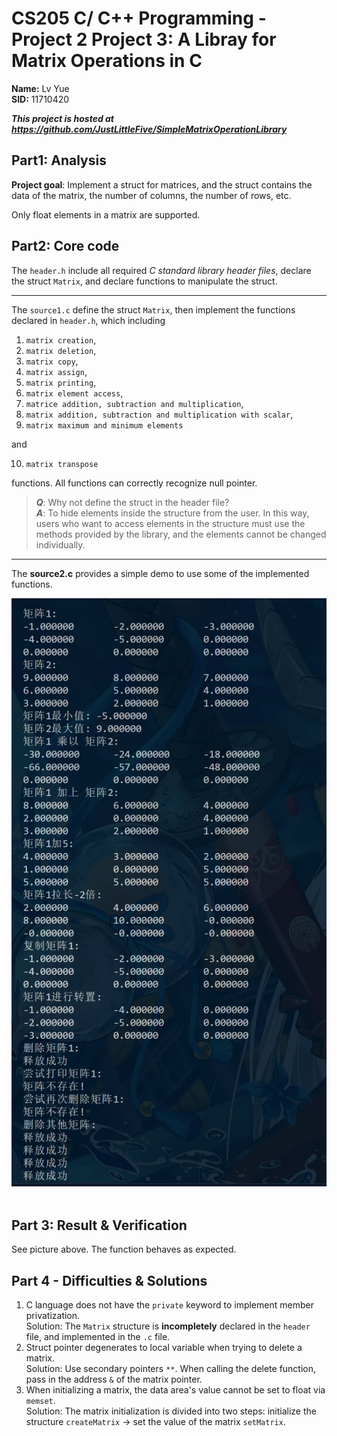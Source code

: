 # CS205 C/ C++ Programming - Project 2 Project 3: A Libray for Matrix Operations in C  
**Name:** Lv Yue  
**SID:** 11710420

***This project is hosted at https://github.com/JustLittleFive/SimpleMatrixOperationLibrary***  
## Part1: Analysis  
**Project goal**: Implement a struct for matrices, and the struct contains the data of the matrix, the number of columns, the number of rows, etc.   
  
Only float elements in a matrix are supported.  

## Part2: Core code
The ```header.h``` include all required *C standard library header files*, declare the struct ```Matrix```, and declare functions to manipulate the struct. 

-----
The ```source1.c``` define the struct ```Matrix```, then
implement the functions declared in ```header.h```, which including  
1. ```matrix creation```,  
2. ```matrix deletion```,  
3. ```matrix copy```,  
4. ```matrix assign```,  
5. ```matrix printing```,  
6. ```matrix element access```,  
7. ```matrice addition, subtraction and multiplication```,  
8. ```matrix addition, subtraction and multiplication with scalar```,  
9. ```matrix maximum and minimum elements```  

and  

10. ```matrix transpose```  

functions. All functions can correctly recognize null pointer.

> ***Q***: Why not define the struct in the header file?  
> ***A***: To hide elements inside the structure from the user.  In this way, users who want to access elements in the structure must use the methods provided by the library, and the elements cannot be changed individually.  

-----
The **source2.c** provides a simple demo to use some of the implemented functions.  

![The output of source2.c](source2output.JPG  "The output of source2.c")  
<br>  

## Part 3: Result & Verification
See picture above. The function behaves as expected. 

## Part 4 - Difficulties & Solutions
1. C language does not have the ```private``` keyword to implement member privatization.  
Solution: The ```Matrix``` structure is **incompletely** declared in the ```header``` file, and implemented in the ```.c``` file.  
2. Struct pointer degenerates to local variable when trying to delete a matrix.  
Solution: Use secondary pointers ```**```. When calling the delete function, pass in the address ```&``` of the matrix pointer.
3. When initializing a matrix, the data area's value cannot be set to float via ```memset```.  
Solution: The matrix initialization is divided into two steps: initialize the structure ```createMatrix``` -> set the value of the matrix ```setMatrix```.